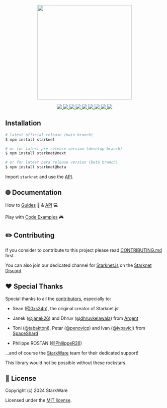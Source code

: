<!-- logo -->
<p align="center">
  <img width='300' src="https://user-images.githubusercontent.com/2848732/226624229-7f1e5f8b-c550-47d4-85b2-5c90aee22417.png">
</p>

<!-- primary badges -->
<p align="center">
  <a href="https://github.com/starknet-io/starknet.js/actions">
    <img src="https://github.com/starknet-io/starknet.js/actions/workflows/manual-release.yml/badge.svg">
  </a>
  <a href="https://www.npmjs.com/package/starknet">
    <img src='https://img.shields.io/npm/v/starknet' />
  </a>
  <a href="https://www.npmjs.com/package/starknet">
    <img src='https://img.shields.io/npm/v/starknet/next' />
  </a>
  <a href="https://bundlephobia.com/package/starknet">
    <img src='https://img.shields.io/bundlephobia/minzip/starknet?color=success&label=size' />
  </a>
  <a href="https://www.npmjs.com/package/starknet">
    <img src='https://img.shields.io/npm/dt/starknet?color=blueviolet' />
  </a>
  <a href="https://github.com/starknet-io/starknet.js/blob/main/LICENSE/">
    <img src="https://img.shields.io/badge/license-MIT-black">
  </a>
  <a href="https://github.com/starknet-io/starknet.js/stargazers">
    <img src='https://img.shields.io/github/stars/starknet-io/starknet.js?color=yellow' />
  </a>
  <a href="https://starkware.co/">
    <img src="https://img.shields.io/badge/powered_by-StarkWare-navy">
  </a>
  <a href="https://twitter.com/starknetjs">
    <img src="https://img.shields.io/badge/follow_us-Twitter-blue">
  </a>
</p>

## Installation

```bash
# latest official release (main branch)
$ npm install starknet

# or for latest pre-release version (develop branch)
$ npm install starknet@next

# or for latest beta release version (beta branch)
$ npm install starknet@beta
```

Import `starknet` and use the [API](https://www.starknetjs.com/docs/API/).

## 🌐 Documentation

How to [Guides](https://www.starknetjs.com/docs/guides/intro) :book: & [API](https://www.starknetjs.com/docs/API/) 💻

Play with [Code Examples](https://github.com/PhilippeR26/starknet.js-workshop-typescript) :video_game:

## ✏️ Contributing

If you consider to contribute to this project please read [CONTRIBUTING.md](https://github.com/starknet-io/starknet.js/blob/main/CONTRIBUTING.md) first.

You can also join our dedicated channel for [Starknet.js](https://discord.com/channels/793094838509764618/1270119831559078061) on the [Starknet Discord](https://discord.com/invite/starknet-community)

## ❤️ Special Thanks

Special thanks to all the [contributors](https://github.com/starknet-io/starknet.js/graphs/contributors), especially to:

- Sean ([@0xs34n](https://github.com/0xs34n)), the original creator of Starknet.js!

- Janek ([@janek26](https://github.com/janek26)) and Dhruv ([@dhruvkelawala](https://github.com/dhruvkelawala)) from [Argent](https://github.com/argentlabs)

- Toni ([@tabaktoni](https://github.com/tabaktoni)), Petar ([@penovicp](https://github.com/penovicp)) and Ivan ([@ivpavici](https://github.com/ivpavici)) from [SpaceShard](https://www.spaceshard.io/)

- Philippe ROSTAN ([@PhilippeR26](https://github.com/PhilippeR26))

...and of course the [StarkWare](https://starkware.co/) team for their dedicated support!

This library would not be possible without these rockstars.

## 📜 License

Copyright (c) 2024 StarkWare

Licensed under the [MIT license](https://github.com/starknet-io/starknet.js/blob/main/LICENSE).
